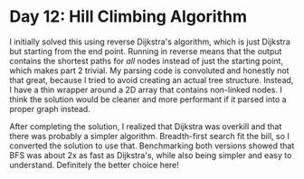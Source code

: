 ﻿# Day 12: Hill Climbing Algorithm

I initially solved this using reverse Dijkstra's algorithm, which is just Dijkstra but starting from the end point.
Running in reverse means that the output contains the shortest paths for *all* nodes instead of just the starting point, which makes part 2 trivial.
My parsing code is convoluted and honestly not that great, because I tried to avoid creating an actual tree structure.
Instead, I have a thin wrapper around a 2D array that contains non-linked nodes.
I think the solution would be cleaner and more performant if it parsed into a proper graph instead.

After completing the solution, I realized that Dijkstra was overkill and that there was probably a simpler algorithm.
Breadth-first search fit the bill, so I converted the solution to use that.
Benchmarking both versions showed that BFS was about 2x as fast as Dijkstra's, while also being simpler and easy to understand.
Definitely the better choice here!